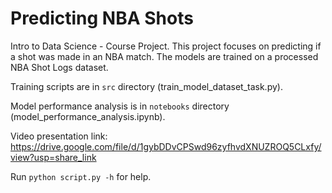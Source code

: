 # Predicting NBA Shots
Intro to Data Science - Course Project. This project focuses on predicting if a shot was made in an NBA match. The models are trained on a processed NBA Shot Logs dataset.

Training scripts are in ```src``` directory (train_model_dataset_task.py).

Model performance analysis is in ```notebooks``` directory (model_performance_analysis.ipynb).

Video presentation link: https://drive.google.com/file/d/1gybDDvCPSwd96zyfhvdXNUZROQ5CLxfy/view?usp=share_link

Run ```python script.py -h``` for help.
